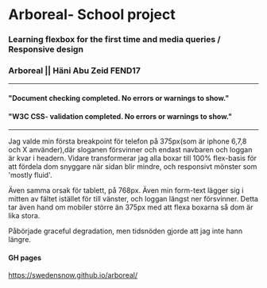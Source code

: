 # Arboreal- School project
### Learning flexbox for the first time and media queries / Responsive design

### Arboreal || Häni Abu Zeid FEND17
----------------------------------------------------------------------
#### "Document checking completed. No errors or warnings to show."
#### "W3C CSS- validation completed. No errors or warnings to show."
----------------------------------------------------------------------
Jag valde min första breakpoint för telefon på 375px(som är iphone 6,7,8 och X använder),där sloganen försvinner och endast navbaren och loggan är kvar i headern. Vidare transformerar jag alla boxar till 100% flex-basis för att fördela dom snyggare när sidan blir mindre, och responsivt mönster som 'mostly fluid'. 

Även samma orsak för tablett, på 768px. Även min form-text lägger sig i mitten av fältet istället för till vänster, och loggan längst ner försvinner. Detta tar även hand om mobiler större än 375px med att flexa boxarna så dom är lika stora. 

 

Påbörjade graceful degradation, men tidsnöden gjorde att jag inte hann längre. 

#### GH pages
https://swedensnow.github.io/arboreal/





